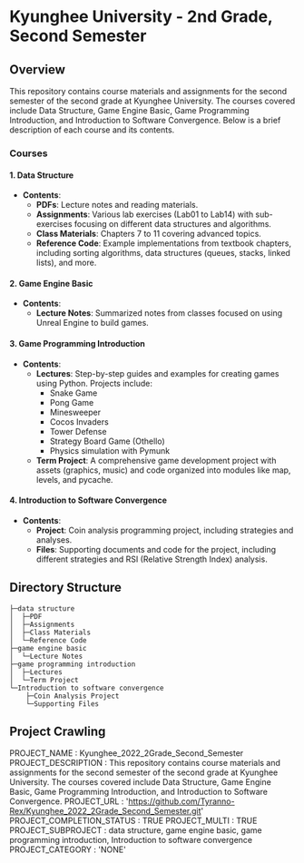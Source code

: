# Kyunghee University - 2nd Grade, Second Semester

## Overview
This repository contains course materials and assignments for the second semester of the second grade at Kyunghee University. The courses covered include Data Structure, Game Engine Basic, Game Programming Introduction, and Introduction to Software Convergence. Below is a brief description of each course and its contents.

### Courses

#### 1. Data Structure
- **Contents**:
  - **PDFs**: Lecture notes and reading materials.
  - **Assignments**: Various lab exercises (Lab01 to Lab14) with sub-exercises focusing on different data structures and algorithms.
  - **Class Materials**: Chapters 7 to 11 covering advanced topics.
  - **Reference Code**: Example implementations from textbook chapters, including sorting algorithms, data structures (queues, stacks, linked lists), and more.

#### 2. Game Engine Basic
- **Contents**:
  - **Lecture Notes**: Summarized notes from classes focused on using Unreal Engine to build games.

#### 3. Game Programming Introduction
- **Contents**:
  - **Lectures**: Step-by-step guides and examples for creating games using Python. Projects include:
    - Snake Game
    - Pong Game
    - Minesweeper
    - Cocos Invaders
    - Tower Defense
    - Strategy Board Game (Othello)
    - Physics simulation with Pymunk
  - **Term Project**: A comprehensive game development project with assets (graphics, music) and code organized into modules like map, levels, and pycache.

#### 4. Introduction to Software Convergence
- **Contents**:
  - **Project**: Coin analysis programming project, including strategies and analyses.
  - **Files**: Supporting documents and code for the project, including different strategies and RSI (Relative Strength Index) analysis.

## Directory Structure
```
├─data structure
│  ├─PDF
│  ├─Assignments
│  ├─Class Materials
│  └─Reference Code
├─game engine basic
│  └─Lecture Notes
├─game programming introduction
│  ├─Lectures
│  └─Term Project
└─Introduction to software convergence
    ├─Coin Analysis Project
    └─Supporting Files
```

## Project Crawling

PROJECT_NAME : Kyunghee_2022_2Grade_Second_Semester
PROJECT_DESCRIPTION : This repository contains course materials and assignments for the second semester of the second grade at Kyunghee University. The courses covered include Data Structure, Game Engine Basic, Game Programming Introduction, and Introduction to Software Convergence.
PROJECT_URL : 'https://github.com/Tyranno-Rex/Kyunghee_2022_2Grade_Second_Semester.git'
PROJECT_COMPLETION_STATUS : TRUE
PROJECT_MULTI : TRUE
PROJECT_SUBPROJECT : data structure, game engine basic, game programming introduction, Introduction to software convergence
PROJECT_CATEGORY : 'NONE'
